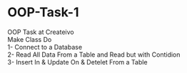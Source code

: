 # OOP-Task-1
OOP Task at Createivo<br/>
Make Class Do <br/>
1- Connect to a Database<br>
2- Read All Data From a Table and Read but with Contidion<br/>
3- Insert In & Update On & Detelet From a Table
